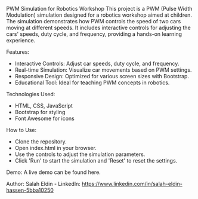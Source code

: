 PWM Simulation for Robotics Workshop
This project is a PWM (Pulse Width Modulation) simulation designed for a robotics workshop aimed at children. The simulation demonstrates how PWM controls the speed of two cars moving at different speeds. It includes interactive controls for adjusting the cars' speeds, duty cycle, and frequency, providing a hands-on learning experience.

Features:
- Interactive Controls: Adjust car speeds, duty cycle, and frequency.
- Real-time Simulation: Visualize car movements based on PWM settings.
- Responsive Design: Optimized for various screen sizes with Bootstrap.
- Educational Tool: Ideal for teaching PWM concepts in robotics.

Technologies Used:
- HTML, CSS, JavaScript
- Bootstrap for styling
- Font Awesome for icons

How to Use:
- Clone the repository.
- Open index.html in your browser.
- Use the controls to adjust the simulation parameters.
- Click 'Run' to start the simulation and 'Reset' to reset the settings.

Demo:
A live demo can be found here.

Author:
Salah Eldin - LinkedIn: https://www.linkedin.com/in/salah-eldin-hassen-5bba10250
